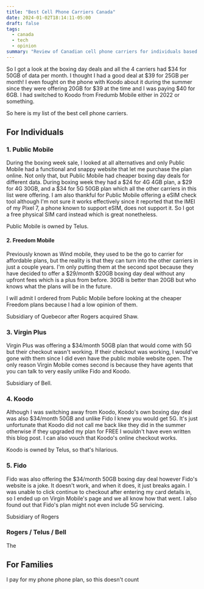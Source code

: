 ```yaml
---
title: "Best Cell Phone Carriers Canada"
date: 2024-01-02T18:14:11-05:00
draft: false
tags:
  - canada
  - tech
  - opinion
summary: "Review of Canadian cell phone carriers for individuals based on Boxing Day 2023 deals, ranking Public Mobile first for its website and plans, followed by Freedom Mobile, Virgin Plus, Koodo, and Fido."
---
```


So I got a look at the boxing day deals and all the 4 carriers had $34 for 50GB of data per month. I thought I had a good deal at $39 for 25GB per month! I even fought on the phone with Koodo about it during the summer since they were offering 20GB for $39 at the time and I was paying $40 for 6GB. I had switched to Koodo from Fredumb Mobile either in 2022 or something.

So here is my list of the best cell phone carriers.

## For Individuals

### 1. Public Mobile

During the boxing week sale, I looked at all alternatives and only Public Mobile had a functional and snappy website that let me purchase the plan online. Not only that, but Public Mobile had cheaper boxing day deals for different data. During boxing week they had a $24 for 4G 4GB plan, a $29 for 4G 30GB, and a $34 for 5G 50GB plan which all the other carriers in this list were offering. I am also thankful for Public Mobile offering a eSIM check tool although I'm not sure it works effectively since it reported that the IMEI of my Pixel 7, a phone known to support eSIM, does not support it. So I got a free physical SIM card instead which is great nonetheless.

Public Mobile is owned by Telus.

#### 2. Freedom Mobile

Previously known as Wind mobile, they used to be the go to carrier for affordable plans, but the reality is that they can turn into the other carriers in just a couple years. I'm only putting them at the second spot because they have decided to offer a $29/month $20GB boxing day deal without any upfront fees which is a plus from before. 30GB is better than 20GB but who knows what the plans will be in the future.

I will admit I ordered from Public Mobile before looking at the cheaper Freedom plans because I had a low opinion of them.

Subsidiary of Quebecor after Rogers acquired Shaw.

### 3. Virgin Plus

Virgin Plus was offering a $34/month 50GB plan that would come with 5G but their checkout wasn't working. If their checkout was working, I would've gone with them since I did even have the public mobile website open. The only reason Virgin Mobile comes second is because they have agents that you can talk to very easily unlike Fido and Koodo.

Subsidiary of Bell.

### 4. Koodo

Although I was switching away from Koodo, Koodo's own boxing day deal was also $34/month 50GB and unlike Fido I knew you would get 5G. It's just unfortunate that Koodo did not call me back like they did in the summer otherwise if they upgraded my plan for FREE I wouldn't have even written this blog post. I can also vouch that Koodo's online checkout works.

Koodo is owned by Telus, so that's hilarious.

### 5. Fido

Fido was also offering the $34/month 50GB boxing day deal however Fido's website is a joke. It doesn't work, and when it does, it just breaks again. I was unable to click continue to checkout after entering my card details in, so I ended up on Virgin Mobile's page and we all know how that went. I also found out that Fido's plan might not even include 5G servicing.

Subsidiary of Rogers

### Rogers / Telus / Bell

The

## For Families

I pay for my phone phone plan, so this doesn't count
